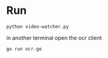 

# Run

```
python video-watcher.py 
```

in another terminal open the ocr client

```
go run ocr.go 
```
